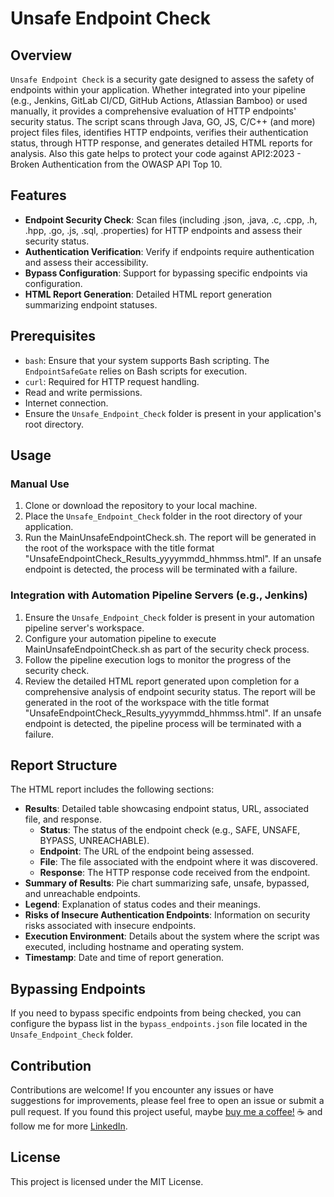 # Unsafe Endpoint Check

## Overview
`Unsafe Endpoint Check` is a security gate designed to assess the safety of endpoints within your application. Whether integrated into your pipeline (e.g., Jenkins, GitLab CI/CD, GitHub Actions, Atlassian Bamboo) or used manually, it provides a comprehensive evaluation of HTTP endpoints' security status. The script scans through Java, GO, JS, C/C++ (and more) project files files, identifies HTTP endpoints, verifies their authentication status, through HTTP response, and generates detailed HTML reports for analysis.
Also this gate helps to protect your code against API2:2023 - Broken Authentication from the OWASP API Top 10.

## Features
- **Endpoint Security Check**: Scan files (including .json, .java, .c, .cpp, .h, .hpp, .go, .js, .sql, .properties) for HTTP endpoints and assess their security status.
- **Authentication Verification**: Verify if endpoints require authentication and assess their accessibility.
- **Bypass Configuration**: Support for bypassing specific endpoints via configuration.
- **HTML Report Generation**: Detailed HTML report generation summarizing endpoint statuses.

## Prerequisites
- `bash`: Ensure that your system supports Bash scripting. The `EndpointSafeGate` relies on Bash scripts for execution.
- `curl`: Required for HTTP request handling.
- Read and write permissions.
- Internet connection.
- Ensure the `Unsafe_Endpoint_Check` folder is present in your application's root directory.

## Usage

### Manual Use
1. Clone or download the repository to your local machine.
2. Place the `Unsafe_Endpoint_Check` folder in the root directory of your application.
3. Run the MainUnsafeEndpointCheck.sh. The report will be generated in the root of the workspace with the title format "UnsafeEndpointCheck_Results_yyyymmdd_hhmmss.html". If an unsafe endpoint is detected, the process will be terminated with a failure.

### Integration with Automation Pipeline Servers (e.g., Jenkins)
1. Ensure the `Unsafe_Endpoint_Check` folder is present in your automation pipeline server's workspace.
2. Configure your automation pipeline to execute MainUnsafeEndpointCheck.sh as part of the security check process.
3. Follow the pipeline execution logs to monitor the progress of the security check.
4. Review the detailed HTML report generated upon completion for a comprehensive analysis of endpoint security status. The report will be generated in the root of the workspace with the title format "UnsafeEndpointCheck_Results_yyyymmdd_hhmmss.html". If an unsafe endpoint is detected, the pipeline process will be terminated with a failure.

## Report Structure
The HTML report includes the following sections:
- **Results**: Detailed table showcasing endpoint status, URL, associated file, and response.
  - **Status**: The status of the endpoint check (e.g., SAFE, UNSAFE, BYPASS, UNREACHABLE).
  - **Endpoint**: The URL of the endpoint being assessed.
  - **File**: The file associated with the endpoint where it was discovered.
  - **Response**: The HTTP response code received from the endpoint.
- **Summary of Results**: Pie chart summarizing safe, unsafe, bypassed, and unreachable endpoints.
- **Legend**: Explanation of status codes and their meanings.
- **Risks of Insecure Authentication Endpoints**: Information on security risks associated with insecure endpoints.
- **Execution Environment**: Details about the system where the script was executed, including hostname and operating system.
- **Timestamp**: Date and time of report generation.

## Bypassing Endpoints
If you need to bypass specific endpoints from being checked, you can configure the bypass list in the `bypass_endpoints.json` file located in the `Unsafe_Endpoint_Check` folder.

## Contribution
Contributions are welcome! If you encounter any issues or have suggestions for improvements, please feel free to open an issue or submit a pull request.
If you found this project useful, maybe [buy me a coffee!](https://ko-fi.com/fbrenomoura) ☕️ and follow me for more [LinkedIn](https://linkedin.com/in/fbrenomoura/).

## License
This project is licensed under the MIT License.
